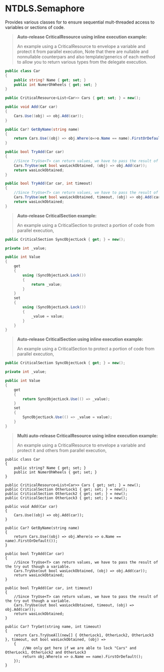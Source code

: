 # NTDLS.Semaphore
Provides various classes for to ensure sequential mult-threaded access to variables or sections of code.

>**Auto-release CriticalResource using inline execution example:**
>
>An example using a CriticalResource to envelope a variable and protect it from parallel execution,
> Note that there are nullable and nonnullable counterpars and also template/generics of each method to
> allow you to return various types from the delegate execution.
```csharp
public class Car
{
    public string? Name { get; set; }
    public int NumerOhWheels { get; set; }
}

public CriticalResource<List<Car>> Cars { get; set; } = new();

public void Add(Car car)
{
    Cars.Use((obj) => obj.Add(car));
}

public Car? GetByName(string name)
{
    return Cars.Use((obj) => obj.Where(o=>o.Name == name).FirstOrDefault());
}

public bool TryAdd(Car car)
{
    //Since TryUse<T> can return values, we have to pass the result of the try out though a variable.
    Cars.TryUse(out bool wasLockObtained, (obj) => obj.Add(car));
    return wasLockObtained;
}

public bool TryAdd(Car car, int timeout)
{
    //Since TryUse<T> can return values, we have to pass the result of the try out though a variable.
    Cars.TryUse(out bool wasLockObtained, timeout, (obj) => obj.Add(car));
    return wasLockObtained;
}
```


>**Auto-release CriticalSection example:**
>
>An example using a CriticalSection to protect a portion of code from parallel execution,
```csharp
public CriticalSection SyncObjectLock { get; } = new();

private int _value;

public int Value
{
    get
    {
        using (SyncObjectLock.Lock())
        {
            return _value;
        }
    }
    set
    {
        using (SyncObjectLock.Lock())
        {
            _value = value;
        }
    }
}
```

>**Auto-release CriticalSection using inline execution example:**
>
>An example using a CriticalSection to protect a portion of code from parallel execution,
```csharp
public CriticalSection SyncObjectLock { get; } = new();

private int _value;

public int Value
{
    get
    {
        return SyncObjectLock.Use(() => _value);
    }
    set
    {
        SyncObjectLock.Use(() => _value = value);
    }
}
```


>**Multi auto-release CriticalResource using inline execution example:**
>
>An example using a CriticalResource to envelope a variable and protect it and others from parallel execution,
```
public class Car
{
    public string? Name { get; set; }
    public int NumerOhWheels { get; set; }
}

public CriticalResource<List<Car>> Cars { get; set; } = new();
public CriticalSection OtherLock1 { get; set; } = new();
public CriticalSection OtherLock2 { get; set; } = new();
public CriticalSection OtherLock3 { get; set; } = new();

public void Add(Car car)
{
    Cars.Use((obj) => obj.Add(car));
}

public Car? GetByName(string name)
{
    return Cars.Use((obj) => obj.Where(o => o.Name == name).FirstOrDefault());
}

public bool TryAdd(Car car)
{
    //Since TryUse<T> can return values, we have to pass the result of the try out though a variable.
    Cars.TryUse(out bool wasLockObtained, (obj) => obj.Add(car));
    return wasLockObtained;
}

public bool TryAdd(Car car, int timeout)
{
    //Since TryUse<T> can return values, we have to pass the result of the try out though a variable.
    Cars.TryUse(out bool wasLockObtained, timeout, (obj) => obj.Add(car));
    return wasLockObtained;
}

public Car? TryGet(string name, int timeout)
{
    return Cars.TryUseAll(new[] { OtherLock1, OtherLock2, OtherLock3 }, timeout, out bool wasLockObtained, (obj) =>
    {
        //We only get here if we are able to lock "Cars" and OtherLock1, OtherLock2 and OtherLock3
        return obj.Where(o => o.Name == name).FirstOrDefault();
    });
}
```